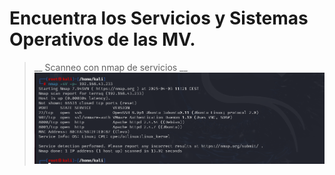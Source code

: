 
# Encuentra los Servicios y Sistemas Operativos de las MV.

>__ Scanneo con nmap de servicios __
![Scann nmap services](./img/pps-7-4.png)

